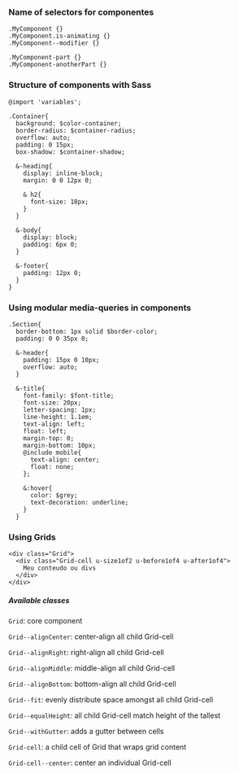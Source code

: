### Name of selectors for componentes
```
.MyComponent {}
.MyComponent.is-animating {}
.MyComponent--modifier {}

.MyComponent-part {}
.MyComponent-anotherPart {}
```

### Structure of components with Sass
```
@import 'variables';

.Container{
  background: $color-container;
  border-radius: $container-radius;
  overflow: auto;
  padding: 0 15px;
  box-shadow: $container-shadow;

  &-heading{
    display: inline-block;
    margin: 0 0 12px 0;

    & h2{
      font-size: 18px;
    }
  }

  &-body{
    display: block;
    padding: 6px 0;
  }

  &-footer{
    padding: 12px 0;
  }
}

```

### Using modular media-queries in components
```
.Section{
  border-bottom: 1px solid $border-color;
  padding: 0 0 35px 0;

  &-header{
    padding: 15px 0 10px;
    overflow: auto;
  }

  &-title{
    font-family: $font-title;
    font-size: 20px;
    letter-spacing: 1px;
    line-height: 1.1em;
    text-align: left;
    float: left;
    margin-top: 0;
    margin-bottom: 10px;
    @include mobile{
      text-align: center;
      float: none;
    };

    &:hover{
      color: $grey;
      text-decoration: underline;
    }
  }
```

### Using Grids
```
<div class="Grid">
  <div class="Grid-cell u-size1of2 u-before1of4 u-after1of4">
    Meu conteudo ou divs
  </div>
</div>
```

##### Available classes

`Grid`: core component

`Grid--alignCenter`: center-align all child Grid-cell

`Grid--alignRight`: right-align all child Grid-cell

`Grid--alignMiddle`: middle-align all child Grid-cell

`Grid--alignBottom`: bottom-align all child Grid-cell

`Grid--fit`: evenly distribute space amongst all child Grid-cell

`Grid--equalHeight`: all child Grid-cell match height of the tallest

`Grid--withGutter`: adds a gutter between cells

`Grid-cell`: a child cell of Grid that wraps grid content

`Grid-cell--center`: center an individual Grid-cell
